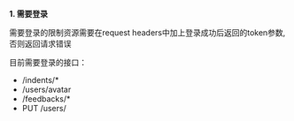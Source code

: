 **1. 需要登录**

需要登录的限制资源需要在request headers中加上登录成功后返回的token参数,否则返回请求错误

目前需要登录的接口：

- /indents/*
- /users/avatar
- /feedbacks/*
- PUT /users/